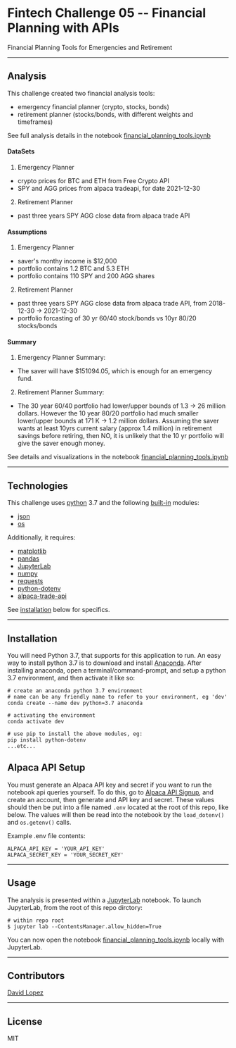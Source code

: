 # Fintech Challenge 05 -- Financial Planning with APIs

Financial Planning Tools for Emergencies and Retirement

---

## Analysis 

This challenge created two financial analysis tools:
- emergency financial planner (crypto, stocks, bonds)
- retirement planner (stocks/bonds, with different weights and timeframes)

See full analysis details in the notebook [financial_planning_tools.ipynb](./financial_planning_tools.ipynb)

#### DataSets

1. Emergency Planner
  * crypto prices for BTC and ETH from Free Crypto API
  * SPY and AGG prices from alpaca tradeapi, for date 2021-12-30
2. Retirement Planner
  * past three years SPY AGG close data from alpaca trade API

#### Assumptions

1. Emergency Planner
  * saver's monthy income is $12,000
  * portfolio contains 1.2 BTC and 5.3 ETH
  * portfolio contains 110 SPY and 200 AGG shares  
2. Retirement Planner
  * past three years SPY AGG close data from alpaca trade API, from 2018-12-30 -> 2021-12-30
  * portfolio forcasting of 30 yr 60/40 stock/bonds vs 10yr 80/20 stocks/bonds 

#### Summary

1. Emergency Planner Summary:
  *  The saver will have $151094.05, which is enough for an emergency fund. 
2. Retirement Planner Summary:
  * The 30 year 60/40 portfolio had lower/upper bounds of 1.3 -> 26 million dollars. However the 10 year 80/20 portfolio had much smaller lower/upper bounds at 171 K -> 1.2 million dollars. Assuming the saver wants at least 10yrs current salary (approx 1.4 million) in retirement savings before retiring, then NO, it is unlikely that the 10 yr portfolio will give the saver enough money.


See details and visualizations in the notebook [financial_planning_tools.ipynb](./financial_planning_tools.ipynb)

---

## Technologies

This challenge uses [python](https://www.python.org/) 3.7 and the following [built-in](https://docs.python.org/3/py-modindex.html) modules:
- [json](https://docs.python.org/3/library/json.html#module-json)
- [os](https://docs.python.org/3/library/os.html#module-os)

Additionally, it requires:
- [matplotlib](https://matplotlib.org/)
- [pandas](https://pandas.pydata.org/)
- [JupyterLab](https://jupyterlab.readthedocs.io/en/stable/)
- [numpy](https://numpy.org/)
- [requests](https://docs.python-requests.org/en/latest/)
- [python-dotenv](https://pypi.org/project/python-dotenv/)
- [alpaca-trade-api](https://github.com/alpacahq/alpaca-trade-api-python)

See [installation](#installation) below for specifics.

---

## Installation

You will need Python 3.7, that supports for this application to run. An easy way to install python 3.7 is to download and install [Anaconda](https://www.anaconda.com/products/individual). After installing anaconda, open a terminal/command-prompt, and setup a python 3.7 environment, and then activate it like so:

```
# create an anaconda python 3.7 environment
# name can be any friendly name to refer to your environment, eg 'dev'
conda create --name dev python=3.7 anaconda

# activating the environment
conda activate dev

# use pip to install the above modules, eg:
pip install python-dotenv
...etc...
```

## Alpaca API Setup

You must generate an Alpaca API key and secret if you want to run the notebook api queries yourself. To do this, go to [Alpaca API Signup](https://app.alpaca.markets/signup), and create an account, then generate and API key and secret. These values should then be put into a file named `.env` located at the root of this repo, like below. The values will then be read into the notebook by the `load_dotenv()` and `os.getenv()` calls.

Example .env file contents:

```
ALPACA_API_KEY = 'YOUR_API_KEY'
ALPACA_SECRET_KEY = 'YOUR_SECRET_KEY'

```

---

## Usage

The analysis is presented within a [JupyterLab](https://jupyterlab.readthedocs.io/en/stable/) notebook. To launch JupyterLab, from the root of this repo dirctory:

```
# within repo root 
$ jupyter lab --ContentsManager.allow_hidden=True
```
You can now open the notebook [financial_planning_tools.ipynb](./financial_planning_tools.ipynb) locally with JupyterLab.

---

## Contributors

[David Lopez](https://github.com/sububer)

---

## License

MIT